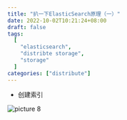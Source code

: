 ```yaml
---
title: "扒一下ElasticSearch原理（一）"
date: 2022-10-02T10:21:24+08:00
draft: false
tags:
  [
    "elasticsearch",
    "distribte storage",
    "storage"
  ]
categories: ["distribute"]
---
```


- 创建索引

![picture 8](images/elasticsearch_principle_one_pic_pic_1665653907115.png)  
